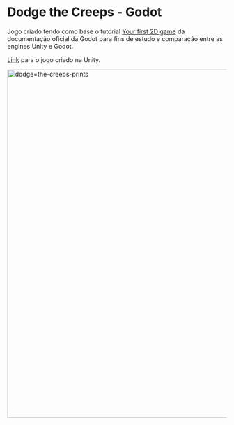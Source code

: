 # Dodge the Creeps - Godot

Jogo criado tendo como base o tutorial [Your first 2D game](https://docs.godotengine.org/en/stable/getting_started/first_2d_game/index.html) da documentação oficial da Godot para fins de estudo e comparação entre as engines Unity e Godot.

[Link](https://github.com/allysonjeronimo/dodge-the-creeps-unity) para o jogo criado na Unity.

<img src="https://github.com/allysonjeronimo/dodge-the-creeps-unity/assets/32485354/54f94713-06d8-4e5f-b397-364e4f08947d" alt="dodge=the-creeps-prints" width="800"/>



